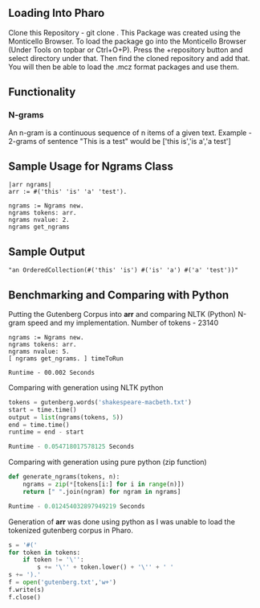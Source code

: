 ## Loading Into Pharo

Clone this Repository - git clone <clone with https link>.
This Package was created using the Monticello Browser. To load the package go into the Monticello Browser (Under Tools on topbar or Ctrl+O+P). Press the +repository button and select directory under that. Then find the cloned repository and add that. You will then be able to load the .mcz format packages and use them.

## Functionality
### N-grams
An n-gram is a continuous sequence of n items of a given text.
Example - 2-grams of sentence "This is a test" would be ['this is','is a','a test']

## Sample Usage for Ngrams Class

``` Pharo
|arr ngrams|
arr := #('this' 'is' 'a' 'test').

ngrams := Ngrams new.
ngrams tokens: arr.
ngrams nvalue: 2.
ngrams get_ngrams
```

## Sample Output

``` Pharo
"an OrderedCollection(#('this' 'is') #('is' 'a') #('a' 'test'))"
```

## Benchmarking and Comparing with Python

Putting the Gutenberg Corpus into **arr** and comparing NLTK (Python) N-gram speed and my implementation.
Number of tokens - 23140

``` Pharo
ngrams := Ngrams new.
ngrams tokens: arr.
ngrams nvalue: 5.
[ ngrams get_ngrams. ] timeToRun 
```
``` Pharo
Runtime - 00.002 Seconds
```

Comparing with generation using NLTK python

``` Python
tokens = gutenberg.words('shakespeare-macbeth.txt')
start = time.time()
output = list(ngrams(tokens, 5))
end = time.time()
runtime = end - start
```
``` Python
Runtime - 0.054718017578125 Seconds
```

Comparing with generation using pure python (zip function)
``` Python
def generate_ngrams(tokens, n):    
    ngrams = zip(*[tokens[i:] for i in range(n)])
    return [" ".join(ngram) for ngram in ngrams]
```

``` Python
Runtime - 0.012454032897949219 Seconds
```
Generation of **arr** was done using python as I was unable to load the tokenized gutenberg corpus in Pharo.
``` Python
s = '#('
for token in tokens:
    if token != '\'':
        s += '\'' + token.lower() + '\'' + ' '
s += ').'
f = open('gutenberg.txt','w+')
f.write(s)
f.close()
```
